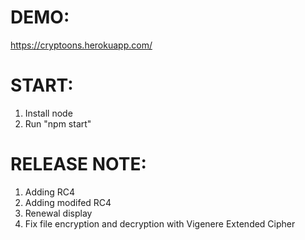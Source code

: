 # DEMO:
https://cryptoons.herokuapp.com/
# START:
1. Install node
2. Run "npm start"
# RELEASE NOTE:
1. Adding RC4
2. Adding modifed RC4
3. Renewal display
4. Fix file encryption and decryption with Vigenere Extended Cipher
